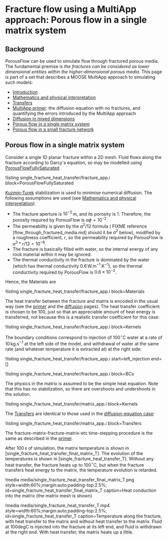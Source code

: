 # Fracture flow using a MultiApp approach: Porous flow in a single matrix system

## Background

PorousFlow can be used to simulate flow through fractured porous media.  The fundamental premise is *the fractures can be considered as lower dimensional entities within the higher-dimensional porous media*.  This page is part of a set that describes a MOOSE MultiApp approach to simulating such models:

- [Introduction](multiapp_fracture_flow_introduction.md)
- [Mathematics and physical interpretation](multiapp_fracture_flow_equations.md)
- [Transfers](multiapp_fracture_flow_transfers.md)
- [MultiApp primer](multiapp_fracture_flow_primer.md): the diffusion equation with no fractures, and quantifying the errors introduced by the MultiApp approach
- [Diffusion in mixed dimensions](multiapp_fracture_flow_diffusion.md)
- [Porous flow in a single matrix system](multiapp_fracture_flow_PorousFlow_2D.md)
- [Porous flow in a small fracture network](multiapp_fracture_flow_PorousFlow_3D.md)

## Porous flow in a single matrix system

Consider a single 1D planar fracture within a 2D mesh.  Fluid flows along the fracture according to Darcy's equation, so may be modelled using [PorousFlowFullySaturated](PorousFlowFullySaturated.md)

!listing single_fracture_heat_transfer/fracture_app.i block=PorousFlowFullySaturated

[Kuzmin-Turek](kt.md) stabilization is used to minimise numerical diffusion.  The following assumptions are used (see [Mathematics and physical interpretation](multiapp_fracture_flow_equations.md)).

- The fracture aperture is $10^{-2}\,$m, and its porosity is $1$.  Therefore, the porosity required by PorousFlow is $a\phi = 10^{-2}$.
- The permeability is given by the $a^{2}/12$ formula ( FIXME reference [flow_through_fractured_media.md] should it be $a^2$ below), modified by a roughness coefficient, $r$, so the permeability required by PorousFlow is $a^{3}*r/12 = 10^{-8}$.
- The fracture is basically filled with water, so the internal energy of any rock material within it may be ignored.
- The thermal conductivity in the fracture is dominated by the water (which has thermal conductivity 0.6$\,$W.m$^{-1}$.K$^{-1}$), so the thermal conductivity required by PorousFlow is $0.6\times 10^{-2}$.

Hence, the Materials are

!listing single_fracture_heat_transfer/fracture_app.i block=Materials

The heat transfer between the fracture and matrix is encoded in the usual way (see the [primer](multiapp_fracture_flow_primer.md) and the [diffusion](multiapp_fracture_flow_diffusion.md) pages).  The heat transfer coefficient is chosen to be 100, just so that an appreciable amount of heat energy is transferred, not because this is a realistic transfer coefficient for this case:

!listing single_fracture_heat_transfer/fracture_app.i block=Kernels

The boundary conditions correspond to injection of 100$^{\circ}$C water at a rate of 10$\,$kg.s$^{-1}$ at the left side of the model, and withdrawal of water at the same rate (and whatever temperature it is extracted at) at the right side:

!listing single_fracture_heat_transfer/fracture_app.i start=left_injection end=[]

!listing single_fracture_heat_transfer/fracture_app.i block=BCs

The physics in the matrix is assumed to be the simple heat equation.  Note that this has no stabilization, so there are overshoots and undershoots in the solution.

!listing single_fracture_heat_transfer/matrix_app.i block=Kernels

The [Transfers](multiapp_fracture_flow_transfers.md) are identical to those used in the [diffusion-equation case](multiapp_fracture_flow_diffusion.md):

!listing single_fracture_heat_transfer/matrix_app.i block=Transfers

The fracture-matrix-fracture-matrix-etc time-stepping procedure is the same as described in the [primer](multiapp_fracture_flow_primer.md).

After 100$\,$s of simulation, the matrix temperature is shown in [single_fracture_heat_transfer_final_matrix_T].  The evolution of the temperatures is shown in [single_fracture_heat_transfer_T].  Without any heat transfer, the fracture heats up to 100$^{\circ}$C, but when the fracture transfers heat energy to the matrix, the temperature evolution is retarded.

!media media/single_fracture_heat_transfer_final_matrix_T.png
	style=width:60%;margin:auto;padding-top:2.5%;
	id=single_fracture_heat_transfer_final_matrix_T
	caption=Heat conduction into the matrix (the matrix mesh is shown)

!media media/single_fracture_heat_transfer_T.mp4
	style=width:60%;margin:auto;padding-top:2.5%;
	id=single_fracture_heat_transfer_T
	caption=Temperature along the fracture, with heat transfer to the matrix and without heat transfer to the matrix.  Fluid at 100degC is injected into the fracture at its left end, and fluid is withdrawn at the right end.  With heat transfer, the matrix heats up a little.
